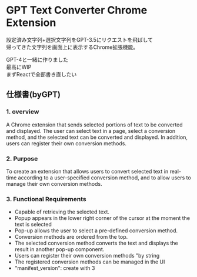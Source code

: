 # GPT Text Converter Chrome Extension  
設定済み文字列+選択文字列をGPT-3.5にリクエストを飛ばして  
帰ってきた文字列を画面上に表示するChrome拡張機能。

GPT-4と一緒に作りました  
最高にWIP  
まずReactで全部書き直したい  

## 仕様書(byGPT)

### 1. overview
A Chrome extension that sends selected portions of text to be converted and displayed. The user can select text in a page, select a conversion method, and the selected text can be converted and displayed. In addition, users can register their own conversion methods.

### 2. Purpose
To create an extension that allows users to convert selected text in real-time according to a user-specified conversion method, and to allow users to manage their own conversion methods.

### 3. Functional Requirements
- Capable of retrieving the selected text.
- Popup appears in the lower right corner of the cursor at the moment the text is selected
- Pop-up allows the user to select a pre-defined conversion method.
- Conversion methods are ordered from the top.
- The selected conversion method converts the text and displays the result in another pop-up component.
- Users can register their own conversion methods "by string
- The registered conversion methods can be managed in the UI
- "manifest_version": create with 3
